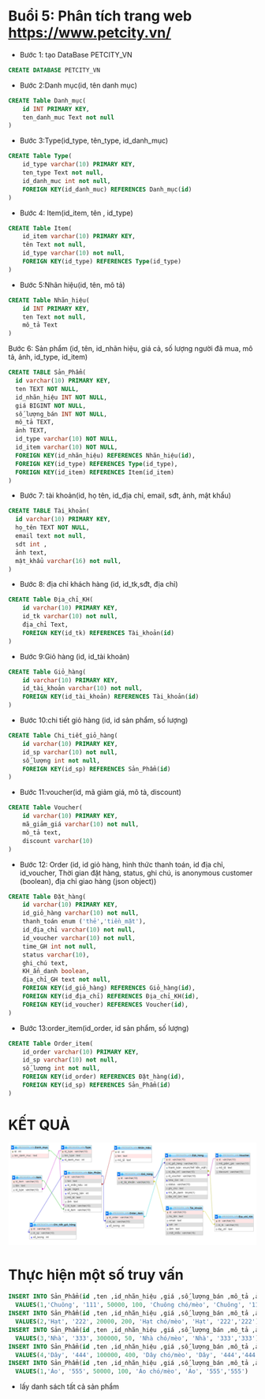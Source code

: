 # Buổi 5: Phân tích trang web https://www.petcity.vn/
- Bước 1: tạo DataBase PETCITY_VN
```sql
CREATE DATABASE PETCITY_VN
```
- Bước 2:Danh mục(id, tên danh mục)
```sql
CREATE Table Danh_mục(
    id INT PRIMARY KEY,
    ten_danh_muc Text not null
)
```
- Bước 3:Type(id_type, tên_type, id_danh_mục)
```sql
CREATE Table Type(
    id_type varchar(10) PRIMARY KEY,
    ten_type Text not null,
    id_danh_muc int not null,
    FOREIGN KEY(id_danh_muc) REFERENCES Danh_mục(id)
)
```
- Bước 4: Item(id_item, tên , id_type)
```sql
CREATE Table Item(
    id_item varchar(10) PRIMARY KEY,
    tên Text not null,
    id_type varchar(10) not null,
    FOREIGN KEY(id_type) REFERENCES Type(id_type)
)
```
- Bước 5:Nhãn hiệu(id, tên, mô tả)
```sql
CREATE Table Nhãn_hiệu(
    id INT PRIMARY KEY,
    ten Text not null,
    mô_tả Text
)
```
 Bước 6: Sản phẩm (id, tên, id_nhãn hiệu, giá cả, số lượng người đã mua, mô tả, ảnh, id_type, id_item)
```sql
CREATE TABLE Sản_Phẩm(
  id varchar(10) PRIMARY KEY,
  ten TEXT NOT NULL,
  id_nhãn_hiệu INT NOT NULL,
  giá BIGINT NOT NULL,
  số_lượng_bán INT NOT NULL,
  mô_tả TEXT,
  ảnh TEXT,
  id_type varchar(10) NOT NULL,
  id_item varchar(10) NOT NULL,
  FOREIGN KEY(id_nhãn_hiệu) REFERENCES Nhãn_hiệu(id),
  FOREIGN KEY(id_type) REFERENCES Type(id_type),
  FOREIGN KEY(id_item) REFERENCES Item(id_item)
)
```
- Bước 7: tài khoản(id, họ tên, id_địa chỉ, email, sđt, ảnh, mật khẩu)
```sql
CREATE TABLE Tài_khoản(
  id varchar(10) PRIMARY KEY,
  họ_tên TEXT NOT NULL,
  email text not null,
  sdt int ,
  ảnh text,
  mật_khẩu varchar(16) not null,
)
```
- Bước 8: địa chỉ khách hàng (id, id_tk,sđt, địa chỉ)
```sql
CREATE Table Địa_chỉ_KH(
    id varchar(10) PRIMARY KEY,
    id_tk varchar(10) not null,
    địa_chỉ Text,
    FOREIGN KEY(id_tk) REFERENCES Tài_khoản(id)
)
```
- Bước 9:Giỏ hàng (id, id_tài khoản)
```sql
CREATE Table Giỏ_hàng(
    id varchar(10) PRIMARY KEY,
    id_tài_khoản varchar(10) not null,
    FOREIGN KEY(id_tài_khoản) REFERENCES Tài_khoản(id)
)
```
- Bước 10:chi tiết giỏ hàng (id, id sản phẩm, số lượng)
```sql
CREATE Table Chi_tiết_giỏ_hàng(
    id varchar(10) PRIMARY KEY,
    id_sp varchar(10) not null,
    số_lượng int not null,
    FOREIGN KEY(id_sp) REFERENCES Sản_Phẩm(id)
)
```
- Bước 11:voucher(id, mã giảm giá, mô tả, discount)
```sql
CREATE Table Voucher(
    id varchar(10) PRIMARY KEY,
    mã_giảm_giá varchar(10) not null,
    mô_tả text,
    discount varchar(10)
)
```
- Bước 12: Order (id, id giỏ hàng, hình thức thanh toán, id địa chỉ, id_voucher, Thời gian đặt hàng, status, ghi chú, is anonymous customer (boolean), địa chỉ giao hàng (json object))
```sql
CREATE Table Đặt_hàng(
    id varchar(10) PRIMARY KEY,
    id_giỏ_hàng varchar(10) not null,
    thanh_toán enum ('thẻ','tiền_mặt'),
    id_địa_chỉ varchar(10) not null,
    id_voucher varchar(10) not null,
    time_GH int not null,
    status varchar(10),
    ghi_chú text,
    KH_ẩn_danh boolean,
    địa_chỉ_GH text not null,
    FOREIGN KEY(id_giỏ_hàng) REFERENCES Giỏ_hàng(id),
    FOREIGN KEY(id_địa_chỉ) REFERENCES Địa_chỉ_KH(id),
    FOREIGN KEY(id_voucher) REFERENCES Voucher(id),
)
```
- Bước 13:order_item(id_order, id sản phẩm, số lượng)
```sql
CREATE Table Order_item(
    id_order varchar(10) PRIMARY KEY,
    id_sp varchar(10) not null,
    số_lương int not null,
    FOREIGN KEY(id_order) REFERENCES Đặt_hàng(id),
    FOREIGN KEY(id_sp) REFERENCES Sản_Phẩm(id)
)
```
# KẾT QUẢ 
![kq](kq.png)
# Thực hiện một số truy vấn
```sql
INSERT INTO Sản_Phẩm(id ,ten ,id_nhãn_hiệu ,giá ,số_lượng_bán ,mô_tả ,ảnh ,id_type,id_item)
  VALUES(1,'Chuông', '111', 50000, 100, 'Chuông chó/mèo', 'Chuông', '111','111');
INSERT INTO Sản_Phẩm(id ,ten ,id_nhãn_hiệu ,giá ,số_lượng_bán ,mô_tả ,ảnh ,id_type,id_item)
  VALUES(2,'Hạt', '222', 20000, 200, 'Hạt chó/mèo', 'Hạt', '222','222');
INSERT INTO Sản_Phẩm(id ,ten ,id_nhãn_hiệu ,giá ,số_lượng_bán ,mô_tả ,ảnh ,id_type,id_item)
  VALUES(3,'Nhà', '333', 300000, 50, 'Nhà chó/mèo', 'Nhà', '333','333');
INSERT INTO Sản_Phẩm(id ,ten ,id_nhãn_hiệu ,giá ,số_lượng_bán ,mô_tả ,ảnh ,id_type,id_item)
  VALUES(4,'Dây', '444', 100000, 400, 'Dây chó/mèo', 'Dây', '444','444');
INSERT INTO Sản_Phẩm(id ,ten ,id_nhãn_hiệu ,giá ,số_lượng_bán ,mô_tả ,ảnh ,id_type,id_item)
  VALUES(1,'Áo', '555', 50000, 100, 'Áo chó/mèo', 'Áo', '555','555')

```
+ lấy danh sách tất cả sản phẩm

